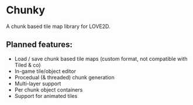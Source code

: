 # Chunky

A chunk based tile map library for LOVE2D.


## Planned features:

* Load / save chunk based tile maps (custom format, not compatible with Tiled & co)
* In-game tile/object editor 
* Procedual (& threaded) chunk generation
* Multi-layer support
* Per chunk object containers
* Support for animated tiles
